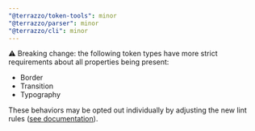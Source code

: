 ```yaml
---
"@terrazzo/token-tools": minor
"@terrazzo/parser": minor
"@terrazzo/cli": minor
---
```


⚠️ Breaking change: the following token types have more strict requirements about all properties being present:

- Border
- Transition
- Typography

These behaviors may be opted out individually by adjusting the new lint rules ([see documentation](https://terrazzo.app/docs/cli/lint/)).

